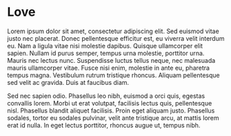 # Love

Lorem ipsum dolor sit amet, consectetur adipiscing elit. Sed euismod vitae justo nec placerat. Donec pellentesque efficitur est, eu viverra velit interdum eu. Nam a ligula vitae nisi molestie dapibus. Quisque ullamcorper elit sapien. Nullam id purus semper, tempus urna molestie, porttitor urna. Mauris nec lectus nunc. Suspendisse luctus tellus neque, nec malesuada mauris ullamcorper vitae. Fusce nisi enim, molestie in ante eu, pharetra tempus magna. Vestibulum rutrum tristique rhoncus. Aliquam pellentesque sed velit ac gravida. Duis at faucibus diam.

Sed nec sapien odio. Phasellus leo nibh, euismod a orci quis, egestas convallis lorem. Morbi ut erat volutpat, facilisis lectus quis, pellentesque nisl. Phasellus blandit aliquet facilisis. Proin eget aliquam justo. Phasellus sodales, tortor eu sodales pulvinar, velit ante tristique arcu, at mattis lorem erat id nulla. In eget lectus porttitor, rhoncus augue ut, tempus nibh.
